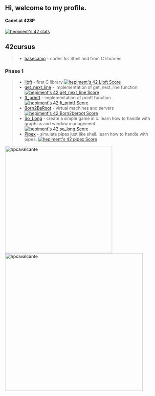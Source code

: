 ## Hi, welcome to my profile.
#### Cadet at 42SP
[![hepiment's 42 stats](https://badge42.vercel.app/api/v2/cl83crh8z00840hl0gft9wzjy/stats?cursusId=21&coalitionId=piscine)](https://github.com/JaeSeoKim/badge42)
## 42cursus
>- [basecamp](https://github.com/hpcavalcante/42-Basecamp) - codes for Shell and from C libraries
### Phase 1
>- [libft](https://github.com/hpcavalcante/42-School-Libft) - first C library [![hepiment's 42 Libft Score](https://badge42.vercel.app/api/v2/cl83crh8z00840hl0gft9wzjy/project/2628463)](https://github.com/JaeSeoKim/badge42) 
>- [get_next_line](https://github.com/hpcavalcante/42-School-GNL) - implementation of get_next_line function [![hepiment's 42 get_next_line Score](https://badge42.vercel.app/api/v2/cl83crh8z00840hl0gft9wzjy/project/2641980)](https://github.com/JaeSeoKim/badge42)
>- [ft_printf](https://github.com/hpcavalcante/42-School-Ftprintf) - implementation of prinft function [![hepiment's 42 ft_printf Score](https://badge42.vercel.app/api/v2/cl83crh8z00840hl0gft9wzjy/project/2644086)](https://github.com/JaeSeoKim/badge42)
>- [Born2BeRoot](https://github.com/hpcavalcante/42-School-Born2beroot) - virtual machines and servers [![hepiment's 42 Born2beroot Score](https://badge42.vercel.app/api/v2/cl83crh8z00840hl0gft9wzjy/project/2676331)](https://github.com/JaeSeoKim/badge42)
>- [So_Long](https://github.com/hpcavalcante/42-School-So_Long) - create a simple game in c. learn how to handle with graphics and window management. [![hepiment's 42 so_long Score](https://badge42.vercel.app/api/v2/cl83crh8z00840hl0gft9wzjy/project/2690153)](https://github.com/JaeSeoKim/badge42)
>- [Pipex](https://github.com/hpcavalcante/42-School-Pipex) - simulate pipes just like shell. learn how to handle with pipes. [![hepiment's 42 pipex Score](https://badge42.vercel.app/api/v2/cl83crh8z00840hl0gft9wzjy/project/2767805)](https://github.com/JaeSeoKim/badge42)

<p><img width="350px"align="left" src="https://github-readme-stats.vercel.app/api/top-langs?username=hpcavalcante&show_icons=true&theme=github_dark" alt="hpcavalcante"/>
<p>
<p>
&nbsp;<img width="450px" align="left" src="https://github-readme-stats.vercel.app/api?username=hpcavalcante&show_icons=true&theme=github_dark" alt="hpcavalcante" /></p>

